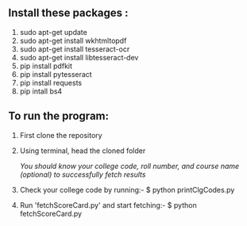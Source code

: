 ## Install these packages : 

1. sudo apt-get update
2. sudo apt-get install wkhtmltopdf
3. sudo apt-get install tesseract-ocr
4. sudo apt-get install libtesseract-dev
5. pip install pdfkit
6. pip install pytesseract
7. pip install requests
8. pip intall bs4

## To run the program:

1. First clone the repository
2. Using terminal, head the cloned folder

   _You should know your college code, roll number, and course name (optional) to successfully fetch results_ 
3. Check your college code by running:- $ python printClgCodes.py
4. Run 'fetchScoreCard.py' and start fetching:- $ python fetchScoreCard.py
